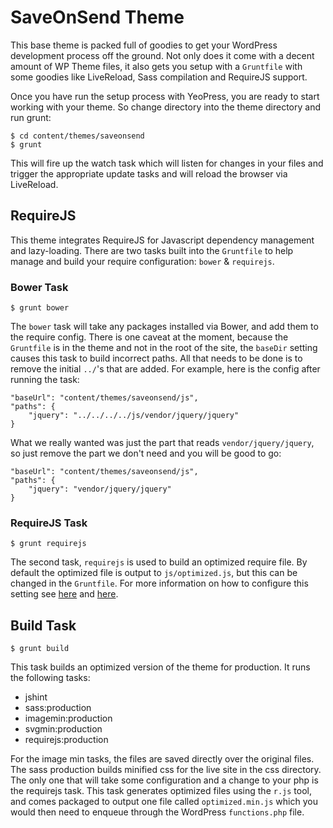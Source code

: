 # SaveOnSend Theme

This base theme is packed full of goodies to get your WordPress development process off the ground.  Not only does it come with a decent amount of WP Theme files, it also gets you setup with a `Gruntfile` with some goodies like LiveReload, Sass compilation and RequireJS support.

Once you have run the setup process with YeoPress, you are ready to start working with your theme.  So change directory into the theme directory and run grunt:

	$ cd content/themes/saveonsend
	$ grunt

This will fire up the watch task which will listen for changes in your files and trigger the appropriate update tasks and will reload the browser via LiveReload.

## RequireJS

This theme integrates RequireJS for Javascript dependency management and lazy-loading.  There are two tasks built into the `Gruntfile` to help manage and build your require configuration: `bower` & `requirejs`.

### Bower Task

	$ grunt bower

The `bower` task will take any packages installed via Bower, and add them to the require config.  There is one caveat at the moment, because the `Gruntfile` is in the theme and not in the root of the site, the `baseDir` setting causes this task to build incorrect paths.  All that needs to be done is to remove the initial `../`'s that are added.  For example, here is the config after running the task:

	"baseUrl": "content/themes/saveonsend/js",
	"paths": {
		"jquery": "../../../../js/vendor/jquery/jquery"
	}

What we really wanted was just the part that reads `vendor/jquery/jquery`, so just remove the part we don't need and you will be good to go:

	"baseUrl": "content/themes/saveonsend/js",
	"paths": {
		"jquery": "vendor/jquery/jquery"
	}

### RequireJS Task

	$ grunt requirejs

The second task, `requirejs` is used to build an optimized require file.  By default the optimized file is output to `js/optimized.js`, but this can be changed in the `Gruntfile`.  For more information on how to configure this setting see [here](https://npmjs.org/package/grunt-contrib-requirejs) and [here](http://requirejs.org/docs/optimization.html).

## Build Task

	$ grunt build

This task builds an optimized version of the theme for production.  It runs the following tasks:

- jshint
- sass:production
- imagemin:production
- svgmin:production
- requirejs:production

For the image min tasks, the files are saved directly over the original files.  The sass production builds minified css for the live site in the css directory.  The only one that will take some configuration and a change to your php is the requirejs task.  This task generates optimized files using the `r.js` tool, and comes packaged to output one file called `optimized.min.js` which you would then need to enqueue through the WordPress `functions.php` file.
